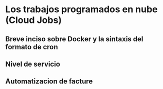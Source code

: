 # Los trabajos programados en nube (Cloud Jobs)

## Breve inciso sobre Docker y la sintaxis del formato de cron

## Nivel de servicio

## Automatizacion de facture